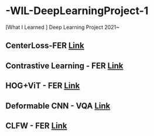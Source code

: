 # -WIL-DeepLearningProject-1
[What I Learned ] Deep Learning Project 2021~ 

## CenterLoss-FER [Link](https://github.com/lilly9928/-WIL-DeepLearningProject-1/tree/main/CenterLoss_FER)
## Contrastive Learning - FER [Link](https://github.com/lilly9928/-WIL-DeepLearningProject-1/tree/main/FER_220427_SupContrast)
## HOG+ViT - FER [Link](https://github.com/lilly9928/-WIL-DeepLearningProject-1/tree/main/FER_ViT)
## Deformable CNN - VQA [Link](https://github.com/lilly9928/-WIL-DeepLearningProject-1/tree/main/Mask_VQA)
## CLFW - FER [Link](https://github.com/lilly9928/-WIL-DeepLearningProject-1/tree/main/TirpletLoss_FER)